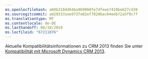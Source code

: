 ```yaml
---
ms.openlocfilehash: a60b318dd64ba969060fe7dfeee7419be627cd38
ms.sourcegitcommit: ad203331ee9737e82ef70206ac04eeb72a5f9c7f
ms.translationtype: MT
ms.contentlocale: de-DE
ms.lasthandoff: 06/18/2019
ms.locfileid: "67211876"
---
```

Aktuelle Kompatibilitätsinformationen zu CRM 2013 finden Sie unter [Kompatibilität mit Microsoft Dynamics CRM 2013](https://support.microsoft.com/en-us/kb/3005167).
